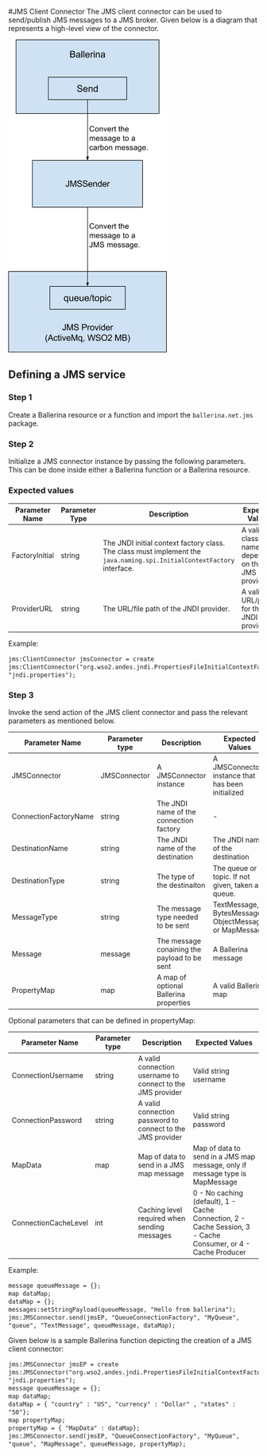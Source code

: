 #JMS Client Connector
The JMS client connector can be used to send/publish JMS messages to a JMS broker. Given below is a diagram that represents a high-level view of the connector.

![JMS_Client_Connector](../images/jms_client_connector.png)

## Defining a JMS service

### Step 1
Create a Ballerina resource or a function and import the `ballerina.net.jms` package.

### Step 2
Initialize a JMS connector instance by passing the following parameters. This can be done inside either a Ballerina function or a Ballerina resource.

### Expected values

Parameter Name | Parameter Type | Description | Expected Values
---------- | ------------- | ----- | --------
FactoryInitial | string | The JNDI initial context factory class. The class must implement the `java.naming.spi.InitialContextFactory` interface. | A valid class name depending on the JMS provider
ProviderURL | string | The URL/file path of the JNDI provider. | A valid URL/path for the JNDI provider

Example:

```
jms:ClientConnector jmsConnector = create jms:ClientConnector("org.wso2.andes.jndi.PropertiesFileInitialContextFactory", "jndi.properties");
```
### Step 3
Invoke the send action of the JMS client connector and pass the relevant parameters as mentioned below.

Parameter Name | Parameter type | Description | Expected Values
------------ | ------------- | ----------- | -------------
JMSConnector | JMSConnector | A JMSConnector instance | A JMSConnector instance that has been initialized
ConnectionFactoryName | string | The JNDI name of the connection factory | -
DestinationName | string | The JNDI name of the destination | The JNDI name of the destination
DestinationType | string | The type of the destinaiton | The queue or topic. If not given, taken as queue.
MessageType | string | The message type needed to be sent | TextMessage, BytesMessage, ObjectMessage, or MapMessage
Message | message | The message conaining the payload to be sent | A Ballerina message
PropertyMap | map | A map of optional Ballerina properties | A valid Ballerina map

Optional parameters that can be defined in propertyMap:

Parameter Name | Parameter type | Description | Expected Values
------------- | ------------------- | ---------------- | ---------------
ConnectionUsername | string | A valid connection username to connect to the JMS provider | Valid string username
ConnectionPassword | string | A valid connection password to connect to the JMS provider | Valid string password
MapData | map | Map of data to send in a JMS map message | Map of data to send in a JMS map message, only if message type is MapMessage
ConnectionCacheLevel | int | Caching level required when sending messages | 0 - No caching (default), 1 - Cache Connection, 2 - Cache Session, 3 - Cache Consumer, or 4 - Cache Producer


Example:

```
message queueMessage = {};
map dataMap;
dataMap = {};
messages:setStringPayload(queueMessage, "Hello from ballerina");
jms:JMSConnector.send(jmsEP, "QueueConnectionFactory", "MyQueue", "queue", "TextMessage", queueMessage, dataMap);
```

Given below is a sample Ballerina function depicting the creation of a JMS client connector:

```
jms:JMSConnector jmsEP = create jms:JMSConnector("org.wso2.andes.jndi.PropertiesFileInitialContextFactory", "jndi.properties");
message queueMessage = {};
map dataMap;
dataMap = { "country" : "US", "currency" : "Dollar" , "states" : "50"};
map propertyMap;
propertyMap = { "MapData" : dataMap};
jms:JMSConnector.send(jmsEP, "QueueConnectionFactory", "MyQueue", "queue", "MapMessage", queueMessage, propertyMap);
```
